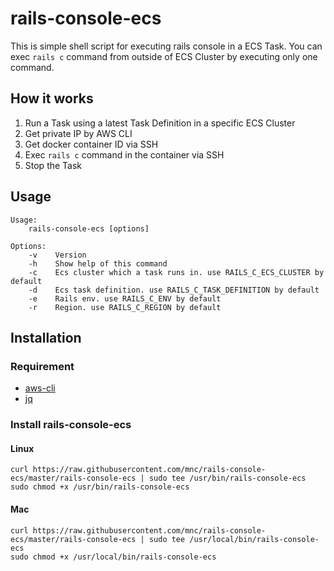 # rails-console-ecs
This is simple shell script for executing rails console in a ECS Task.
You can exec `rails c` command from outside of ECS Cluster by executing only one command.

## How it works

1. Run a Task using a latest Task Definition in a specific ECS Cluster
2. Get private IP by AWS CLI
3. Get docker container ID via SSH
4. Exec `rails c` command in the container via SSH
5. Stop the Task

## Usage

```
Usage:
    rails-console-ecs [options]

Options:
    -v    Version
    -h    Show help of this command
    -c    Ecs cluster which a task runs in. use RAILS_C_ECS_CLUSTER by default
    -d    Ecs task definition. use RAILS_C_TASK_DEFINITION by default
    -e    Rails env. use RAILS_C_ENV by default
    -r    Region. use RAILS_C_REGION by default
```

## Installation

### Requirement
- [aws-cli](https://github.com/aws/aws-cli)
- [jq](https://github.com/stedolan/jq)

### Install rails-console-ecs

#### Linux

```shell
curl https://raw.githubusercontent.com/mnc/rails-console-ecs/master/rails-console-ecs | sudo tee /usr/bin/rails-console-ecs
sudo chmod +x /usr/bin/rails-console-ecs
```

#### Mac

```shell
curl https://raw.githubusercontent.com/mnc/rails-console-ecs/master/rails-console-ecs | sudo tee /usr/local/bin/rails-console-ecs
sudo chmod +x /usr/local/bin/rails-console-ecs
```
